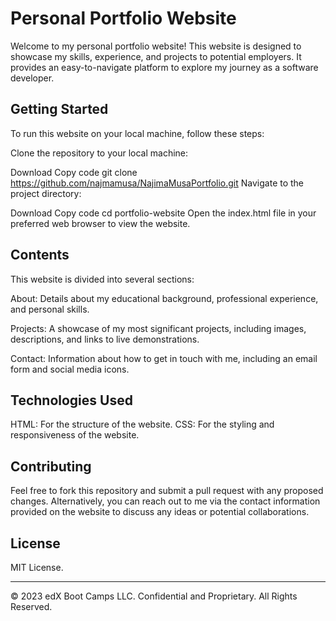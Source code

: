 # Personal Portfolio Website

Welcome to my personal portfolio website! This website is designed to showcase my skills, experience, and projects to potential employers. It provides an easy-to-navigate platform to explore my journey as a software developer.

## Getting Started
To run this website on your local machine, follow these steps:

Clone the repository to your local machine:

Download
Copy code
git clone https://github.com/najmamusa/NajimaMusaPortfolio.git
Navigate to the project directory:

Download
Copy code
cd portfolio-website
Open the index.html file in your preferred web browser to view the website.

## Contents
This website is divided into several sections:

About: Details about my educational background, professional experience, and personal skills.

Projects: A showcase of my most significant projects, including images, descriptions, and links to live demonstrations.

Contact: Information about how to get in touch with me, including an email form and social media icons.

## Technologies Used
HTML: For the structure of the website.
CSS: For the styling and responsiveness of the website.

## Contributing
Feel free to fork this repository and submit a pull request with any proposed changes. Alternatively, you can reach out to me via the contact information provided on the website to discuss any ideas or potential collaborations.

## License
MIT License.

---
© 2023 edX Boot Camps LLC. Confidential and Proprietary. All Rights Reserved.
